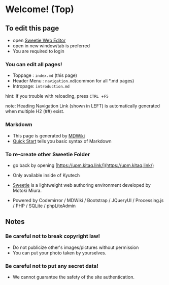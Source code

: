 # Welcome! (Top)

## To edit this page

- open [Sweetie Web Editor](_edit/)
 - open in new window/tab is preferred
 - You are required to login

### You can edit all pages!
- Toppage : `index.md` (this page)
- Header Menu : `navigation.md`(common for all \*.md pages)
- Intropage: `introduction.md`

hint: If you trouble with reloading, press `CTRL `+`F5`

note: Heading Navigation Link (shown in LEFT) is automatically generated when multiple H2 (##) exist.

### Markdown

- This page is generated by [MDWiki](http://mdwiki.info/)
- [Quick Start](http://dynalon.github.io/mdwiki/#!quickstart.md) tells you basic syntax of Markdown

### To re-create other Sweetie Folder

- go back by opening [https://upm.kitaq.link/](https://upm.kitaq.link/)
 - Only available inside of Kyutech

- [Sweetie](https://ist.mns.kyutech.ac.jp/miura/sweetie/index.php) is a lightweight web authoring environment developed by Motoki Miura.
 - Powered by Codemirror / MDWiki / Bootstrap / JQueryUI / Processing.js / PHP / SQLite / phpLiteAdmin 

## Notes

### Be careful not to break copyright law!

- Do not publicize other's images/pictures without permission 
 - You can put your photo taken by yourselves.

### Be careful not to put any secret data!

- We cannot guarantee the safety of the site authentication.